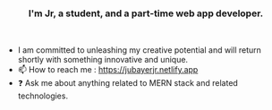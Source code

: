 ### <div align="center">I'm Jr, a student, and a part-time web app developer.</div> 
<br/>  
 
  
- I am committed to unleashing my creative potential and will return shortly with something innovative and unique.
- 📫 How to reach me : https://jubayerjr.netlify.app
- ❓ Ask me about anything related to MERN stack and related technologies.

<!---
jubayerjr203/jubayerjr203 is  ✨ special ✨ repository because its `README.md` (this file) appears on your GitHub profile.
You can click the Preview link to take a look at your
--->


  

<br/>  
<br/>  
